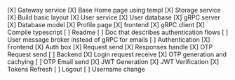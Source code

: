 [X] Gateway service
[X] Base Home page using templ
[X] Storage service
[X] Build basic layout
[X] User service
    [X] User database
    [X] gRPC server
    [X] Database model
[X] Profile page
    [X] frontend
    [X] gRPC client
[X] Compile typescript
[ ] Readme
[ ] Doc that describes authentication flows
[ ] User message broker instead of gRPC for emails
[ ] Authentication
    [X] Frontend
        [X] Auth box
        [X] Request send
        [X] Responses handle
        [X] OTP Request send
    [ ] Backend
        [X] Login request receive 
        [X] OTP generation and cachying
        [ ] OTP Email send
        [X] JWT Generation
        [X] JWT Verification
        [X] Tokens Refresh
        [ ] Logout
        [ ] Username change

